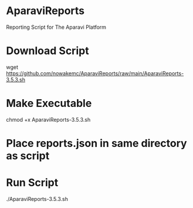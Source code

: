 # AparaviReports
Reporting Script for The Aparavi Platform

# Download Script
wget https://github.com/nowakemc/AparaviReports/raw/main/AparaviReports-3.5.3.sh


# Make Executable

chmod +x AparaviReports-3.5.3.sh

# Place reports.json in same directory as script


# Run Script

./AparaviReports-3.5.3.sh

